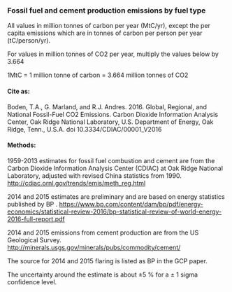 ### Fossil fuel and cement production emissions by fuel type

All values in million tonnes of carbon per year (MtC/yr), except the per capita emissions which are in tonnes of carbon per person per year (tC/person/yr).

For values in million tonnes of CO2 per year, multiply the values below by 3.664

1MtC = 1 million tonne of carbon = 3.664 million tonnes of CO2

#### Cite as:

Boden, T.A., G. Marland, and R.J. Andres. 2016. Global, Regional, and National Fossil-Fuel CO2 Emissions. Carbon Dioxide Information Analysis Center, Oak Ridge National Laboratory, U.S. Department of Energy, Oak Ridge, Tenn., U.S.A. doi 10.3334/CDIAC/00001_V2016

#### Methods:

1959-2013 estimates for fossil fuel combustion and cement are from the Carbon Dioxide Information Analysis Center (CDIAC) at Oak Ridge National Laboratory, adjusted with revised China statistics from 1990.  http://cdiac.ornl.gov/trends/emis/meth_reg.html

2014 and 2015 estimates are preliminary and are based on energy statistics published by BP . <https://www.bp.com/content/dam/bp/pdf/energy-economics/statistical-review-2016/bp-statistical-review-of-world-energy-2016-full-report.pdf>

2014 and 2015 emissions from cement production are from the US Geological Survey.
<http://minerals.usgs.gov/minerals/pubs/commodity/cement/>

The source for 2014 and 2015 flaring is listed as BP in the GCP paper.

The uncertainty around the estimate is about ±5 % for a ± 1 sigma confidence level.
